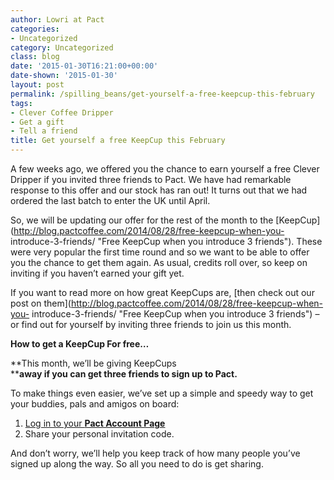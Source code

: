 ```yaml
---
author: Lowri at Pact
categories:
- Uncategorized
category: Uncategorized
class: blog
date: '2015-01-30T16:21:00+00:00'
date-shown: '2015-01-30'
layout: post
permalink: /spilling_beans/get-yourself-a-free-keepcup-this-february
tags:
- Clever Coffee Dripper
- Get a gift
- Tell a friend
title: Get yourself a free KeepCup this February
---
```


A few weeks ago, we offered you the chance to earn yourself a free Clever
Dripper if you invited three friends to Pact. We have had remarkable response
to this offer and our stock has ran out! It turns out that we had ordered the
last batch to enter the UK until April.

So, we will be updating our offer for the rest of the month to the
[KeepCup](http://blog.pactcoffee.com/2014/08/28/free-keepcup-when-you-
introduce-3-friends/ "Free KeepCup when you introduce 3 friends"). These were
very popular the first time round and so we want to be able to offer you the
chance to get them again. As usual, credits roll over, so keep on inviting if
you haven’t earned your gift yet.

If you want to read more on how great KeepCups are, [then check out our post
on them](http://blog.pactcoffee.com/2014/08/28/free-keepcup-when-you-
introduce-3-friends/ "Free KeepCup when you introduce 3 friends") – or find
out for yourself by inviting three friends to join us this month.

**How to get a KeepCup For free…**

**This month, we’ll be giving KeepCups  
****away if you can get three friends to sign up to Pact.**

To make things even easier, we’ve set up a simple and speedy way to get your
buddies, pals and amigos on board:

  1. [Log in to your **Pact Account Page**](https://www.pactcoffee.com/login?utm_source=pactblog&utm_medium=account&utm_content=viralgrinder)
  2. Share your personal invitation code.

And don’t worry, we’ll help you keep track of how many people you’ve signed up
along the way. So all you need to do is get sharing.